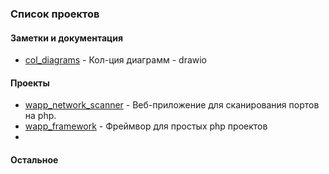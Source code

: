 ### Список проектов

#### Заметки и документация

- [col_diagrams](https://github.com/hightemp/col_diagrams) - Кол-ция диаграмм - drawio

#### Проекты

- [wapp_network_scanner](https://github.com/hightemp?tab=repositories#:~:text=wapp_network_scanner) - Веб-приложение для сканирования портов на php.
- [wapp_framework](https://github.com/hightemp/wapp_framework) - Фреймвор для простых php проектов
- 

#### Остальное

